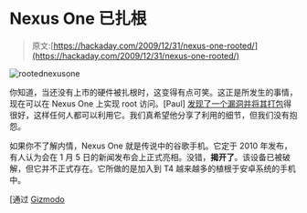 # Nexus One 已扎根

> 原文:[https://hackaday.com/2009/12/31/nexus-one-rooted/](https://hackaday.com/2009/12/31/nexus-one-rooted/)

![](../Images/62fa05c8224553b86fc829d16207c7cb.png "rootednexusone")

你知道，当还没有上市的硬件被扎根时，这变得有点可笑。这正是所发生的事情，现在可以在 Nexus One 上实现 root 访问。[Paul] [发现了一个漏洞并将其打包](http://android.modaco.com/content/google-nexus-one-nexusone-modaco-com/298782/30-12-1-1-superboot-rooting-the-nexus-one/)得很好，这样任何人都可以利用它。我们真希望他分享了利用的细节，但我们没有抱怨。

如果你不了解内情，Nexus One 就是传说中的谷歌手机。它定于 2010 年发布，有人认为会在 1 月 5 日的新闻发布会上正式亮相。没错，**揭开了**。该设备已被破解，但它并不正式存在。它所做的是加入到 T4 越来越多的植根于安卓系统的手机中。

[通过 [Gizmodo](http://gizmodo.com/5437379/nerds-win-nexus-one-rooted-before-its-even-officially-unveiled)